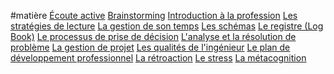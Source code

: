 #matière
[Écoute active](Écoute%20active.md)
[Brainstorming](Brainstorming.md)
[Introduction à la profession](Introduction%20à%20la%20profession.md)
[Les stratégies de lecture](Les%20stratégies%20de%20lecture.md)
[La gestion de son temps](La%20gestion%20de%20son%20temps.md)
[Les schémas](Les%20schémas.md)
[Le registre (Log Book)](Le%20registre%20(Log%20Book).md)
[Le processus de prise de décision](Le%20processus%20de%20prise%20de%20décision.md)
[L'analyse et la résolution de problème](L'analyse%20et%20la%20résolution%20de%20problème.md)
[La gestion de projet](La%20gestion%20de%20projet.md)
[Les qualités de l'ingénieur](Les%20qualités%20de%20l'ingénieur.md)
[Le plan de développement professionnel](Le%20plan%20de%20développement%20professionnel.md)
[La rétroaction](La%20rétroaction.md)
[Le stress](Le%20stress.md)
[La métacognition](La%20métacognition.md)